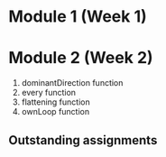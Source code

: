 # Module 1 (Week 1)

# Module 2 (Week 2)

1. dominantDirection function
2. every function
3. flattening function
4. ownLoop function

## Outstanding assignments
